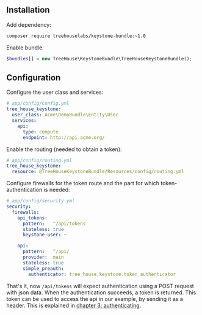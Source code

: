 ## Installation

Add dependency:

```sh
composer require treehouselabs/keystone-bundle:~1.0
```

Enable bundle:

```php
$bundles[] = new TreeHouse\KeystoneBundle\TreeHouseKeystoneBundle();
```

## Configuration

Configure the user class and services:

```yaml
# app/config/config.yml
tree_house_keystone:
  user_class: Acme\DemoBundle\Entity\User
  services:
    api:
      type: compute
      endpoint: http://api.acme.org/
```

Enable the routing (needed to obtain a token):

```yaml
# app/config/routing.yml
tree_house_keystone:
  resource: @TreeHouseKeystoneBundle/Resources/config/routing.yml
```

Configure firewalls for the token route and the part for which token-authentication is needed:

```yaml
# app/config/security.yml
security:
  firewalls:
    api_tokens:
      pattern:   ^/api/tokens
      stateless: true
      keystone-user: ~

    api:
      pattern:   ^/api/
      provider:  main
      stateless: true
      simple_preauth:
        authenticator: tree_house.keystone.token_authenticator
```

That's it, now `/api/tokens` will expect authentication using a POST request with json data.
When the authentication succeeds, a token is returned. This token can be used to access the api
in our example, by sending it as a header. This is explained in [chapter 3: authenticating][0].

[0]: 03-authenticating.md
